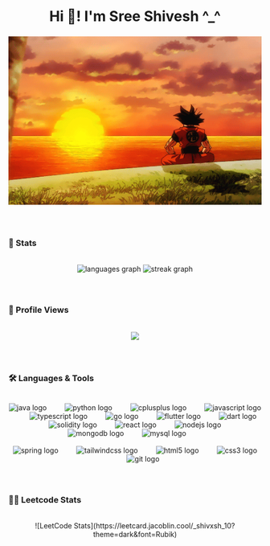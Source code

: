 <h1 align="center">Hi 👋! I'm Sree Shivesh ^_^</h2>

###
<p align="center">
  <img src="github.gif" alt="animated" />
<!--   ![](https://github.com/shivxsh/shivxsh/blob/main/github.gif)  -->
</p>

###
<br>
<h3 align="left">🔢 Stats</h3>
<br>
<div align="center" style="justify-content: space-between;">
  <img src="https://github-readme-stats.vercel.app/api/top-langs?username=shivxsh&locale=en&hide_title=true&layout=compact&card_width=320&langs_count=5&theme=dracula&hide_border=true&order=2" height="180" alt="languages graph"  />
  <img src="https://streak-stats.demolab.com?user=shivxsh&locale=en&mode=daily&theme=dracula&hide_border=true&border_radius=5&order=3" height="180" alt="streak graph"  />
</div>

###

<br>
<h3 align="left">👀 Profile Views</h3>
<br>
<div align="center">
  <img src="https://profile-counter.glitch.me/shivxsh/count.svg?"  />
</div>

###

<br>
<h3 align="left">🛠️ Languages & Tools</h3>
<br>
<div align="center">
  <img src="https://cdn.jsdelivr.net/gh/devicons/devicon/icons/java/java-original.svg" height="40" alt="java logo"  />
  <img width="28" />
  <img src="https://cdn.jsdelivr.net/gh/devicons/devicon/icons/python/python-original.svg" height="40" alt="python logo"  />
  <img width="28" />
  <img src="https://skillicons.dev/icons?i=cpp" height="40" alt="cplusplus logo"  />
  <img width="28" />
  <img src="https://cdn.jsdelivr.net/gh/devicons/devicon/icons/javascript/javascript-original.svg" height="40" alt="javascript logo"  />
  <img width="28" />
  <img src="https://cdn.jsdelivr.net/gh/devicons/devicon/icons/typescript/typescript-original.svg" height="40" alt="typescript logo"  />
  <img width="28" />
  <img src="https://skillicons.dev/icons?i=go" height="40" alt="go logo"  />
  <img width="28" />
  <img src="https://skillicons.dev/icons?i=flutter" height="40" alt="flutter logo"  />
  <img width="28" />
  <img src="https://cdn.jsdelivr.net/gh/devicons/devicon/icons/dart/dart-original.svg" height="40" alt="dart logo"  />
  <img width="28" />
  <img src="https://skillicons.dev/icons?i=solidity" height="40" alt="solidity logo"  />
  <img width="28" />
  <img src="https://cdn.jsdelivr.net/gh/devicons/devicon/icons/react/react-original.svg" height="40" alt="react logo"  />
  <img width="28" />
  <img src="https://skillicons.dev/icons?i=nodejs" height="40" alt="nodejs logo"  />
  <img width="28" />
  <img src="https://cdn.jsdelivr.net/gh/devicons/devicon/icons/mongodb/mongodb-original.svg" height="40" alt="mongodb logo"  />
  <img width="28" />
  <img src="https://skillicons.dev/icons?i=mysql" height="40" alt="mysql logo"  />
  <img width="28" />
  <br>
  <br>
  <img src="https://cdn.jsdelivr.net/gh/devicons/devicon/icons/spring/spring-original.svg" height="40" alt="spring logo"  />
  <img width="28" />
  <img src="https://cdn.simpleicons.org/tailwindcss/06B6D4" height="40" alt="tailwindcss logo"  />
  <img width="28" />
  <img src="https://cdn.jsdelivr.net/gh/devicons/devicon/icons/html5/html5-original.svg" height="40" alt="html5 logo"  />
  <img width="28" />
  <img src="https://cdn.jsdelivr.net/gh/devicons/devicon/icons/css3/css3-original.svg" height="40" alt="css3 logo"  />
  <img width="28" />
  <img src="https://cdn.jsdelivr.net/gh/devicons/devicon/icons/git/git-original.svg" height="40" alt="git logo"  />
</div>

###

<br>
<h3 align="left">🧑‍💻 Leetcode Stats</h3>
<br>
<div align="center">
  ![LeetCode Stats](https://leetcard.jacoblin.cool/_shivxsh_10?theme=dark&font=Rubik)
</div>


###

<div align="center">
<!--   <img src="https://raw.githubusercontent.com/shivxsh/shivxsh/output/snake.svg" alt="Snake animation" /> -->
</div>

###
